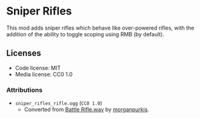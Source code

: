 # Sniper Rifles

This mod adds sniper rifles which behave like over-powered rifles, with the addition of the ability to toggle scoping using RMB (by default).

## Licenses

- Code license: MIT
- Media license: CC0 1.0

### Attributions

- `sniper_rifles_rifle.ogg` (`CC0 1.0`)
  - Converted from [Battle Rifle.wav](https://freesound.org/people/morganpurkis/sounds/391725/) by [morganpurkis](https://freesound.org/people/morganpurkishttps://freesound.org/people/morganpurkis/sounds/391725/).
